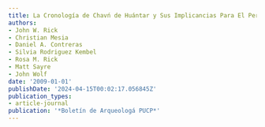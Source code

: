 ```yaml
---
title: La Cronología de Chavń de Huántar y Sus Implicancias Para El Periodo Formativo
authors:
- John W. Rick
- Christian Mesia
- Daniel A. Contreras
- Silvia Rodriguez Kembel
- Rosa M. Rick
- Matt Sayre
- John Wolf
date: '2009-01-01'
publishDate: '2024-04-15T00:02:17.056845Z'
publication_types:
- article-journal
publication: '*Boletín de Arqueologá PUCP*'
---
```


